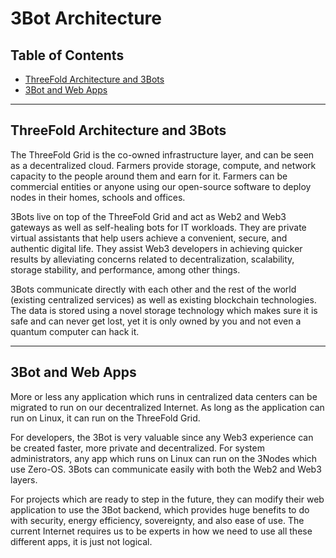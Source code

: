 <h1> 3Bot Architecture </h1>

<h2> Table of Contents </h2>

- [ThreeFold Architecture and 3Bots](#threefold-architecture-and-3bots)
- [3Bot and Web Apps](#3bot-and-web-apps)

***

## ThreeFold Architecture and 3Bots

The ThreeFold Grid is the co-owned infrastructure layer, and can be seen as a decentralized cloud. Farmers provide storage, compute, and network capacity to the people around them and earn for it. Farmers can be commercial entities or anyone using our open-source software to deploy nodes in their homes, schools and offices.

3Bots live on top of the ThreeFold Grid and act as Web2 and Web3 gateways as well as self-healing bots for IT workloads. They are private virtual assistants that help users achieve a convenient, secure, and authentic digital life. They assist Web3 developers in achieving quicker results by alleviating concerns related to decentralization, scalability, storage stability, and performance, among other things.

3Bots communicate directly with each other and the rest of the world (existing centralized services) as well as existing blockchain technologies. The data is stored using a novel storage technology which makes sure it is safe and can never get lost, yet it is only owned by you and not even a quantum computer can hack it.

***

## 3Bot and Web Apps

More or less any application which runs in centralized data centers can be migrated to run on our decentralized Internet. As long as the application can run on Linux, it can run on the ThreeFold Grid.

For developers, the 3Bot is very valuable since any Web3 experience can be created faster, more private and decentralized. For system administrators, any app which runs on Linux can run on the 3Nodes which use Zero-OS. 3Bots can communicate easily with both the Web2 and Web3 layers.

For projects which are ready to step in the future, they can modify their web application to use the 3Bot backend, which provides huge benefits to do with security, energy efficiency, sovereignty, and also ease of use. The current Internet requires us to be experts in how we need to use all these different apps, it is just not logical.